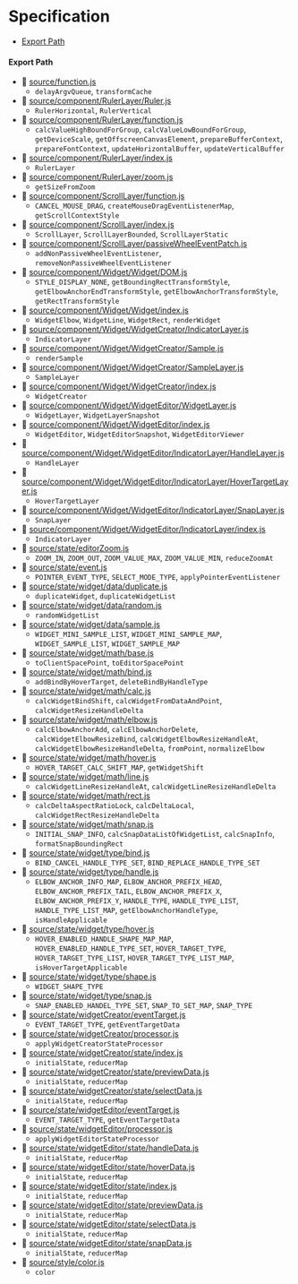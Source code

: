 # Specification

* [Export Path](#export-path)

#### Export Path
+ 📄 [source/function.js](source/function.js)
  - `delayArgvQueue`, `transformCache`
+ 📄 [source/component/RulerLayer/Ruler.js](source/component/RulerLayer/Ruler.js)
  - `RulerHorizontal`, `RulerVertical`
+ 📄 [source/component/RulerLayer/function.js](source/component/RulerLayer/function.js)
  - `calcValueHighBoundForGroup`, `calcValueLowBoundForGroup`, `getDeviceScale`, `getOffscreenCanvasElement`, `prepareBufferContext`, `prepareFontContext`, `updateHorizontalBuffer`, `updateVerticalBuffer`
+ 📄 [source/component/RulerLayer/index.js](source/component/RulerLayer/index.js)
  - `RulerLayer`
+ 📄 [source/component/RulerLayer/zoom.js](source/component/RulerLayer/zoom.js)
  - `getSizeFromZoom`
+ 📄 [source/component/ScrollLayer/function.js](source/component/ScrollLayer/function.js)
  - `CANCEL_MOUSE_DRAG`, `createMouseDragEventListenerMap`, `getScrollContextStyle`
+ 📄 [source/component/ScrollLayer/index.js](source/component/ScrollLayer/index.js)
  - `ScrollLayer`, `ScrollLayerBounded`, `ScrollLayerStatic`
+ 📄 [source/component/ScrollLayer/passiveWheelEventPatch.js](source/component/ScrollLayer/passiveWheelEventPatch.js)
  - `addNonPassiveWheelEventListener`, `removeNonPassiveWheelEventListener`
+ 📄 [source/component/Widget/Widget/DOM.js](source/component/Widget/Widget/DOM.js)
  - `STYLE_DISPLAY_NONE`, `getBoundingRectTransformStyle`, `getElbowAnchorEndTransformStyle`, `getElbowAnchorTransformStyle`, `getRectTransformStyle`
+ 📄 [source/component/Widget/Widget/index.js](source/component/Widget/Widget/index.js)
  - `WidgetElbow`, `WidgetLine`, `WidgetRect`, `renderWidget`
+ 📄 [source/component/Widget/WidgetCreator/IndicatorLayer.js](source/component/Widget/WidgetCreator/IndicatorLayer.js)
  - `IndicatorLayer`
+ 📄 [source/component/Widget/WidgetCreator/Sample.js](source/component/Widget/WidgetCreator/Sample.js)
  - `renderSample`
+ 📄 [source/component/Widget/WidgetCreator/SampleLayer.js](source/component/Widget/WidgetCreator/SampleLayer.js)
  - `SampleLayer`
+ 📄 [source/component/Widget/WidgetCreator/index.js](source/component/Widget/WidgetCreator/index.js)
  - `WidgetCreator`
+ 📄 [source/component/Widget/WidgetEditor/WidgetLayer.js](source/component/Widget/WidgetEditor/WidgetLayer.js)
  - `WidgetLayer`, `WidgetLayerSnapshot`
+ 📄 [source/component/Widget/WidgetEditor/index.js](source/component/Widget/WidgetEditor/index.js)
  - `WidgetEditor`, `WidgetEditorSnapshot`, `WidgetEditorViewer`
+ 📄 [source/component/Widget/WidgetEditor/IndicatorLayer/HandleLayer.js](source/component/Widget/WidgetEditor/IndicatorLayer/HandleLayer.js)
  - `HandleLayer`
+ 📄 [source/component/Widget/WidgetEditor/IndicatorLayer/HoverTargetLayer.js](source/component/Widget/WidgetEditor/IndicatorLayer/HoverTargetLayer.js)
  - `HoverTargetLayer`
+ 📄 [source/component/Widget/WidgetEditor/IndicatorLayer/SnapLayer.js](source/component/Widget/WidgetEditor/IndicatorLayer/SnapLayer.js)
  - `SnapLayer`
+ 📄 [source/component/Widget/WidgetEditor/IndicatorLayer/index.js](source/component/Widget/WidgetEditor/IndicatorLayer/index.js)
  - `IndicatorLayer`
+ 📄 [source/state/editorZoom.js](source/state/editorZoom.js)
  - `ZOOM_IN`, `ZOOM_OUT`, `ZOOM_VALUE_MAX`, `ZOOM_VALUE_MIN`, `reduceZoomAt`
+ 📄 [source/state/event.js](source/state/event.js)
  - `POINTER_EVENT_TYPE`, `SELECT_MODE_TYPE`, `applyPointerEventListener`
+ 📄 [source/state/widget/data/duplicate.js](source/state/widget/data/duplicate.js)
  - `duplicateWidget`, `duplicateWidgetList`
+ 📄 [source/state/widget/data/random.js](source/state/widget/data/random.js)
  - `randomWidgetList`
+ 📄 [source/state/widget/data/sample.js](source/state/widget/data/sample.js)
  - `WIDGET_MINI_SAMPLE_LIST`, `WIDGET_MINI_SAMPLE_MAP`, `WIDGET_SAMPLE_LIST`, `WIDGET_SAMPLE_MAP`
+ 📄 [source/state/widget/math/base.js](source/state/widget/math/base.js)
  - `toClientSpacePoint`, `toEditorSpacePoint`
+ 📄 [source/state/widget/math/bind.js](source/state/widget/math/bind.js)
  - `addBindByHoverTarget`, `deleteBindByHandleType`
+ 📄 [source/state/widget/math/calc.js](source/state/widget/math/calc.js)
  - `calcWidgetBindShift`, `calcWidgetFromDataAndPoint`, `calcWidgetResizeHandleDelta`
+ 📄 [source/state/widget/math/elbow.js](source/state/widget/math/elbow.js)
  - `calcElbowAnchorAdd`, `calcElbowAnchorDelete`, `calcWidgetElbowResizeBind`, `calcWidgetElbowResizeHandleAt`, `calcWidgetElbowResizeHandleDelta`, `fromPoint`, `normalizeElbow`
+ 📄 [source/state/widget/math/hover.js](source/state/widget/math/hover.js)
  - `HOVER_TARGET_CALC_SHIFT_MAP`, `getWidgetShift`
+ 📄 [source/state/widget/math/line.js](source/state/widget/math/line.js)
  - `calcWidgetLineResizeHandleAt`, `calcWidgetLineResizeHandleDelta`
+ 📄 [source/state/widget/math/rect.js](source/state/widget/math/rect.js)
  - `calcDeltaAspectRatioLock`, `calcDeltaLocal`, `calcWidgetRectResizeHandleDelta`
+ 📄 [source/state/widget/math/snap.js](source/state/widget/math/snap.js)
  - `INITIAL_SNAP_INFO`, `calcSnapDataListOfWidgetList`, `calcSnapInfo`, `formatSnapBoundingRect`
+ 📄 [source/state/widget/type/bind.js](source/state/widget/type/bind.js)
  - `BIND_CANCEL_HANDLE_TYPE_SET`, `BIND_REPLACE_HANDLE_TYPE_SET`
+ 📄 [source/state/widget/type/handle.js](source/state/widget/type/handle.js)
  - `ELBOW_ANCHOR_INFO_MAP`, `ELBOW_ANCHOR_PREFIX_HEAD`, `ELBOW_ANCHOR_PREFIX_TAIL`, `ELBOW_ANCHOR_PREFIX_X`, `ELBOW_ANCHOR_PREFIX_Y`, `HANDLE_TYPE`, `HANDLE_TYPE_LIST`, `HANDLE_TYPE_LIST_MAP`, `getElbowAnchorHandleType`, `isHandleApplicable`
+ 📄 [source/state/widget/type/hover.js](source/state/widget/type/hover.js)
  - `HOVER_ENABLED_HANDLE_SHAPE_MAP_MAP`, `HOVER_ENABLED_HANDLE_TYPE_SET`, `HOVER_TARGET_TYPE`, `HOVER_TARGET_TYPE_LIST`, `HOVER_TARGET_TYPE_LIST_MAP`, `isHoverTargetApplicable`
+ 📄 [source/state/widget/type/shape.js](source/state/widget/type/shape.js)
  - `WIDGET_SHAPE_TYPE`
+ 📄 [source/state/widget/type/snap.js](source/state/widget/type/snap.js)
  - `SNAP_ENABLED_HANDEL_TYPE_SET`, `SNAP_TO_SET_MAP`, `SNAP_TYPE`
+ 📄 [source/state/widgetCreator/eventTarget.js](source/state/widgetCreator/eventTarget.js)
  - `EVENT_TARGET_TYPE`, `getEventTargetData`
+ 📄 [source/state/widgetCreator/processor.js](source/state/widgetCreator/processor.js)
  - `applyWidgetCreatorStateProcessor`
+ 📄 [source/state/widgetCreator/state/index.js](source/state/widgetCreator/state/index.js)
  - `initialState`, `reducerMap`
+ 📄 [source/state/widgetCreator/state/previewData.js](source/state/widgetCreator/state/previewData.js)
  - `initialState`, `reducerMap`
+ 📄 [source/state/widgetCreator/state/selectData.js](source/state/widgetCreator/state/selectData.js)
  - `initialState`, `reducerMap`
+ 📄 [source/state/widgetEditor/eventTarget.js](source/state/widgetEditor/eventTarget.js)
  - `EVENT_TARGET_TYPE`, `getEventTargetData`
+ 📄 [source/state/widgetEditor/processor.js](source/state/widgetEditor/processor.js)
  - `applyWidgetEditorStateProcessor`
+ 📄 [source/state/widgetEditor/state/handleData.js](source/state/widgetEditor/state/handleData.js)
  - `initialState`, `reducerMap`
+ 📄 [source/state/widgetEditor/state/hoverData.js](source/state/widgetEditor/state/hoverData.js)
  - `initialState`, `reducerMap`
+ 📄 [source/state/widgetEditor/state/index.js](source/state/widgetEditor/state/index.js)
  - `initialState`, `reducerMap`
+ 📄 [source/state/widgetEditor/state/previewData.js](source/state/widgetEditor/state/previewData.js)
  - `initialState`, `reducerMap`
+ 📄 [source/state/widgetEditor/state/selectData.js](source/state/widgetEditor/state/selectData.js)
  - `initialState`, `reducerMap`
+ 📄 [source/state/widgetEditor/state/snapData.js](source/state/widgetEditor/state/snapData.js)
  - `initialState`, `reducerMap`
+ 📄 [source/style/color.js](source/style/color.js)
  - `color`
